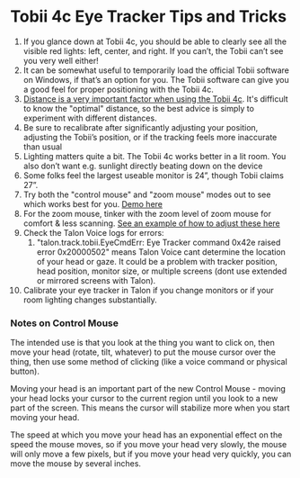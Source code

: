 # Tobii 4c Eye Tracker Tips and Tricks

1. If you glance down at Tobii 4c, you should be able to clearly see all the visible red lights:  left, center, and right. If you can’t, the Tobii can’t see you very well either!
2. It can be somewhat useful to temporarily load the official Tobii software on Windows, if that’s an option for you. The Tobii software can give you a good feel for proper positioning with the Tobii 4c. 
3.  [Distance is a very important factor when using the Tobii 4c](https://help.tobii.com/hc/en-us/articles/210250305-Position-in-front-of-the-Tobii-Eye-Tracker). It's difficult to know the "optimal" distance, so the best advice is simply to experiment with different distances.
4. Be sure to recalibrate after significantly adjusting your position, adjusting the Tobii’s position, or if the tracking feels more inaccurate than usual
5. Lighting matters quite a bit. The Tobii 4c works better in a lit room. You also don’t want e.g. sunlight directly beating down on the device
6. Some folks feel the largest useable monitor is 24”, though Tobii claims 27”.
7. Try both the "control mouse" and "zoom mouse" modes out to see which works best for you. [Demo here](https://www.youtube.com/watch?v=PQkJE-rtn-g&feature=youtu.be)
8. For the zoom mouse, tinker with the zoom level of zoom mouse for comfort & less scanning. [See an example of how to adjust these here](https://github.com/talonhub/community/blob/main/plugin/eye_tracking_settings.py)
9. Check the Talon Voice logs for errors:
    1. "talon.track.tobii.EyeCmdErr: Eye Tracker command 0x42e raised error 0x20000502" means Talon Voice cant determine the location of your head or gaze.  It could be a problem with tracker position, head position, monitor size, or multiple screens (dont use extended or mirrored screens with Talon).
10. Calibrate your eye tracker in Talon if you change monitors or if your room lighting changes substantially.

### Notes on Control Mouse

The intended use is that you look at the thing you want to click on, then move your head (rotate, tilt, whatever) to put the mouse cursor over the thing, then use some method of clicking (like a voice command or physical button).

Moving your head is an important part of the new Control Mouse - moving your head locks your cursor to the current region until you look to a new part of the screen. This means the cursor will stabilize more when you start moving your head.

The speed at which you move your head has an exponential effect on the speed the mouse moves, so if you move your head very slowly, the mouse will only move a few pixels, but if you move your head very quickly, you can move the mouse by several inches.
